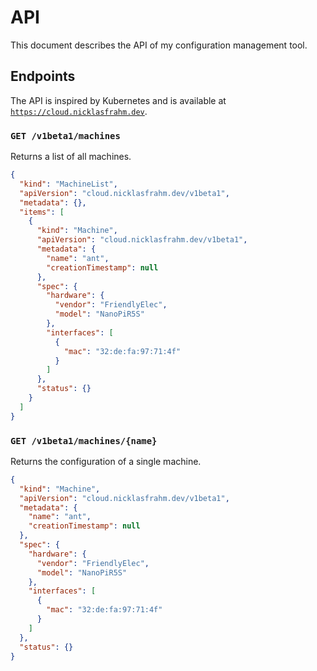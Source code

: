 # API

This document describes the API of my configuration management tool.

## Endpoints

The API is inspired by Kubernetes and is available at [`https://cloud.nicklasfrahm.dev`](https://cloud.nicklasfrahm.dev/).

### `GET /v1beta1/machines`

Returns a list of all machines.

```json
{
  "kind": "MachineList",
  "apiVersion": "cloud.nicklasfrahm.dev/v1beta1",
  "metadata": {},
  "items": [
    {
      "kind": "Machine",
      "apiVersion": "cloud.nicklasfrahm.dev/v1beta1",
      "metadata": {
        "name": "ant",
        "creationTimestamp": null
      },
      "spec": {
        "hardware": {
          "vendor": "FriendlyElec",
          "model": "NanoPiR5S"
        },
        "interfaces": [
          {
            "mac": "32:de:fa:97:71:4f"
          }
        ]
      },
      "status": {}
    }
  ]
}
```

### `GET /v1beta1/machines/{name}`

Returns the configuration of a single machine.

```json
{
  "kind": "Machine",
  "apiVersion": "cloud.nicklasfrahm.dev/v1beta1",
  "metadata": {
    "name": "ant",
    "creationTimestamp": null
  },
  "spec": {
    "hardware": {
      "vendor": "FriendlyElec",
      "model": "NanoPiR5S"
    },
    "interfaces": [
      {
        "mac": "32:de:fa:97:71:4f"
      }
    ]
  },
  "status": {}
}
```
